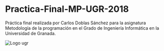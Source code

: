 # Practica-Final-MP-UGR-2018
Práctica final realizada por Carlos Doblas Sánchez para la asignatura Metodología de la programación en el Grado de Ingeniería Informática en la Universidad de Granada.


![Logo ugr](https://secretariageneral.ugr.es/sites/webugr/secretariageneral/public/inline-files/UGR-MARCA-01-color.svg)
